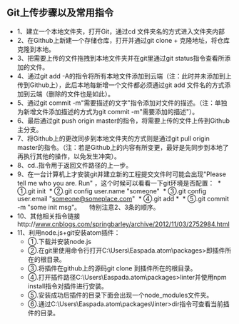 
## Git上传步骤以及常用指令

* 1、建立一个本地文件夹，打开Git，通过cd 文件夹名的方式进入文件夹内部
* 2、在Github上新建一个存储仓库，打开并通过git clone + 克隆地址，将仓库克隆到本地。
* 3、把需要上传的文件拖拽到本地文件夹并在git里通过git status指令查看所添加的文件。
* 4、通过git add -A的指令将所有本地文件添加到云端（注：此时并未添加到上传到Github上），此后本地每新增一个文件都必须通过git add 文件名的方式添加到云端（删除的文件也是如此）。
* 5、通过git commit -m"需要描述的文字"指令添加对文件的描述。（注：单独为新增文件添加描述的方式为git commit -m"需要添加的描述"）。
* 6、最后通过git push origin master的指令，将需要上传的文件上传到Github主分支。
* 7、将Github上的更改同步到本地文件夹的方式则是通过git pull origin master的指令。（注：若是Github上的内容有所变更，最好是先同步到本地了再执行其他的操作，以免发生冲突）。
* 8、cd..指令用于返回文件路径的上一步。
* 9、在一台计算机上才安装git并建立新的工程提交文件时可能会出现"Please tell me who you are. Run" ，这个时候可以看看一下git环境是否配置：
  * ①.git init
  * ②.git config user.name "someone"
  * ③.git config user.email "someone@someplace.com"
  * ④.git add *
  * ⑤.git commit -m "some init msg"。
   
   特别注意2、3条的顺序。
* 10、其他相关指令链接http://www.cnblogs.com/springbarley/archive/2012/11/03/2752984.html
* 11、利用node.js+git安装atom插件：
  * ①.下载并安装node.js
  * ②.在git里使用命令行打开C:\Users\Easpada\.atom\packages>即插件所在的根目录。
  * ③.将插件在github上的源码git clone 到插件所在的根目录。
  * ④.打开插件路径C:\Users\Easpada\.atom\packages>linter并使用npm install指令对插件进行安装。
  * ⑤.安装成功后插件的目录下面会出现一个node_modules文件夹。
  * ⑥.通过C:\Users\Easpada\.atom\packages\linter>dir指令可查看当前插件的目录。

